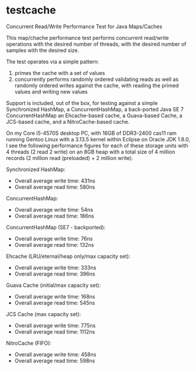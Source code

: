 testcache
=========

Concurrent Read/Write Performance Test for Java Maps/Caches

This map/chache performance test performs concurrent read/write operations with the desired number of threads, with the desired number of samples with the desired size.

The test operates via a simple pattern:
1) primes the cache with a set of values
2) concurrently performs randomly ordered validating reads as well as randomly ordered writes against the cache, with reading the primed values and writing new values

Support is included, out of the box, for testing against a simple Synchronized HashMap, a ConcurrentHashMap, a back-ported Java SE 7 ConcurrentHashMap an Ehcache-based cache, a Guava-based Cache, a JCS-based cache, and a NitroCache-based cache.

On my Core i5-4570S desktop PC, with 16GB of DDR3-2400 cas11 ram running Gentoo Linux with a 3.13.5 kernel within Eclipse on Oracle JDK 1.8.0, I see the following performance figures for each of these storage units with 4 threads (2 read 2 write) on an 8GB heap with a total size of 4 million records (2 million read (preloaded) + 2 million write).

Synchronized HashMap:
 - Overall average write time: 431ns
 - Overall average read time: 580ns

ConcurrentHashMap:
 - Overall average write time: 54ns
 - Overall average read time: 186ns

ConcurrentHashMap (SE7 - backported):
 - Overall average write time: 76ns
 - Overall average read time: 132ns

Ehcache (LRU/eternal/heap only/max capacity set):
 - Overall average write time: 333ns
 - Overall average read time: 396ns

Guava Cache (initial/max capacity set):
 - Overall average write time: 168ns
 - Overall average read time: 545ns

JCS Cache (max capacity set):
 - Overall average write time: 775ns
 - Overall average read time: 1112ns

NitroCache (FIFO):
 - Overall average write time: 458ns
 - Overall average read time: 598ns
